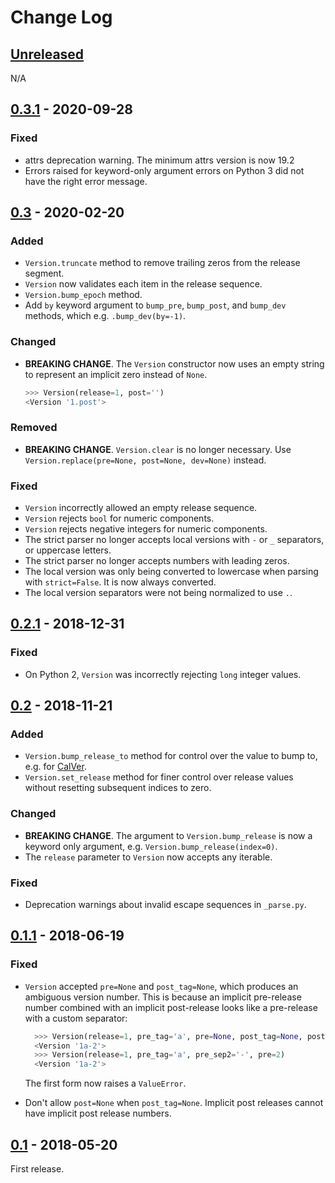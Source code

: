 # Change Log

## [Unreleased][unreleased]
N/A

## [0.3.1][] - 2020-09-28
### Fixed
- attrs deprecation warning. The minimum attrs version is now 19.2
- Errors raised for keyword-only argument errors on Python 3 did not have the
  right error message.

## [0.3][] - 2020-02-20
### Added
- `Version.truncate` method to remove trailing zeros from the release segment.
- `Version` now validates each item in the release sequence.
- `Version.bump_epoch` method.
- Add `by` keyword argument to `bump_pre`, `bump_post`, and `bump_dev` methods,
  which e.g. `.bump_dev(by=-1)`.

### Changed
- **BREAKING CHANGE**. The `Version` constructor now uses an empty string to
  represent an implicit zero instead of `None`.

  ```python
  >>> Version(release=1, post='')
  <Version '1.post'>
  ```

### Removed
- **BREAKING CHANGE**. `Version.clear` is no longer necessary. Use
  `Version.replace(pre=None, post=None, dev=None)` instead.

### Fixed
- `Version` incorrectly allowed an empty release sequence.
- `Version` rejects `bool` for numeric components.
- `Version` rejects negative integers for numeric components.
- The strict parser no longer accepts local versions with `-` or `_` separators,
  or uppercase letters.
- The strict parser no longer accepts numbers with leading zeros.
- The local version was only being converted to lowercase when parsing with
  `strict=False`. It is now always converted.
- The local version separators were not being normalized to use `.`.

## [0.2.1][] - 2018-12-31
### Fixed
- On Python 2, `Version` was incorrectly rejecting `long` integer values.

## [0.2][] - 2018-11-21
### Added
- `Version.bump_release_to` method for control over the value to bump to, e.g.
  for [CalVer][].
- `Version.set_release` method for finer control over release values without
  resetting subsequent indices to zero.

### Changed
- **BREAKING CHANGE**. The argument to `Version.bump_release` is now a keyword
  only argument, e.g. `Version.bump_release(index=0)`.
- The `release` parameter to `Version` now accepts any iterable.

### Fixed
- Deprecation warnings about invalid escape sequences in `_parse.py`.

[CalVer]: (https://calver.org)

## [0.1.1][] - 2018-06-19
### Fixed
- `Version` accepted `pre=None` and `post_tag=None`, which produces an
  ambiguous version number. This is because an implicit pre-release
  number combined with an implicit post-release looks like a pre-release
  with a custom separator:

  ```python
    >>> Version(release=1, pre_tag='a', pre=None, post_tag=None, post=2)
    <Version '1a-2'>
    >>> Version(release=1, pre_tag='a', pre_sep2='-', pre=2)
    <Version '1a-2'>
  ```

  The first form now raises a `ValueError`.
- Don't allow `post=None` when `post_tag=None`. Implicit post releases
  cannot have implicit post release numbers.

## [0.1][] - 2018-05-20

First release.

[unreleased]: https://github.com/RazerM/parver/compare/0.3.1...HEAD
[0.3.1]: https://github.com/RazerM/parver/compare/0.3...0.3.1
[0.3]: https://github.com/RazerM/parver/compare/0.2.1...0.3
[0.2.1]: https://github.com/RazerM/parver/compare/0.2...0.2.1
[0.2]: https://github.com/RazerM/parver/compare/0.1.1...0.2
[0.1.1]: https://github.com/RazerM/parver/compare/0.1...0.1.1
[0.1]: https://github.com/RazerM/parver/compare/f69c63c52604823653ad2a24651bcaab3de1cce8...0.1
